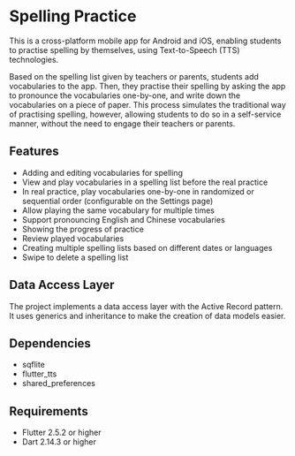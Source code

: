 # Spelling Practice
This is a cross-platform mobile app for Android and iOS, 
enabling students to practise spelling by themselves, 
using Text-to-Speech (TTS) technologies.

Based on the spelling list given by teachers or parents,
students add vocabularies to the app.
Then, they practise their spelling by asking the app to pronounce
the vocabularies one-by-one, and write down the vocabularies
on a piece of paper.
This process simulates the traditional way of practising spelling,
however, allowing students to do so in a self-service manner,
without the need to engage their teachers or parents.

## Features
- Adding and editing vocabularies for spelling
- View and play vocabularies in a spelling list before the real practice
- In real practice, play vocabularies one-by-one in randomized 
  or sequential order (configurable on the Settings page)
- Allow playing the same vocabulary for multiple times
- Support pronouncing English and Chinese vocabularies
- Showing the progress of practice
- Review played vocabularies
- Creating multiple spelling lists based on different dates or languages
- Swipe to delete a spelling list

## Data Access Layer
The project implements a data access layer 
with the Active Record pattern. 
It uses generics and inheritance 
to make the creation of data models easier.

## Dependencies
- sqflite
- flutter_tts
- shared_preferences

## Requirements
- Flutter 2.5.2 or higher
- Dart 2.14.3 or higher
